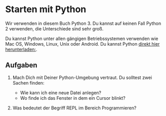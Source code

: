# Starten mit Python

Wir verwenden in diesem Buch Python 3. Du kannst auf keinen Fall Python 2 verwenden, die Unterschiede sind sehr groß.

Du kannst Python unter allen gängigen Betriebssystemen verwenden wie Mac OS, Windows, Linux, Unix oder Android. Du kannst Python [direkt hier herunterladen:](https://www.python.org/downloads/).

## Aufgaben

1. Mach Dich mit Deiner Python-Umgebung vertraut. Du solltest zwei Sachen finden: 

    - Wie kann ich eine neue Datei anlegen?
    - Wo finde ich das Fenster in dem ein Cursor blinkt?
    
2. Was bedeutet der Begriff REPL im Bereich Programmieren?

